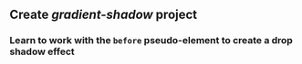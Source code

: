 ## Create *gradient-shadow* project

### Learn to work with the `before` pseudo-element to create a drop shadow effect
